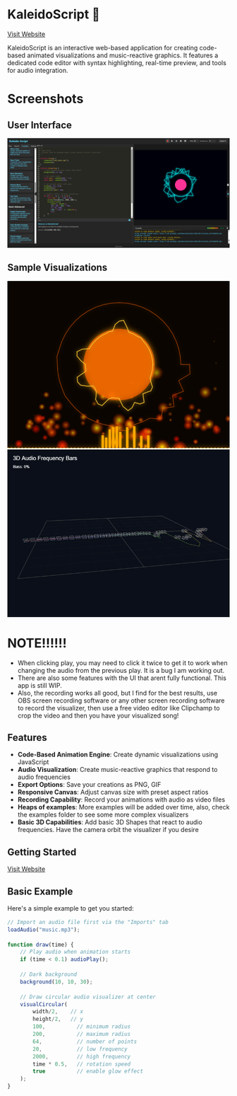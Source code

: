 # KaleidoScript 🎨 
[Visit Website](https://horrelltech.github.io/Kaleido-Script/)

KaleidoScript is an interactive web-based application for creating code-based animated visualizations and music-reactive graphics. It features a dedicated code editor with syntax highlighting, real-time preview, and tools for audio integration.

# Screenshots
## User Interface
![KaleidoScript Editor Interface](screenshots/screen1.png)

## Sample Visualizations
![Example Fire Visualizer](screenshots/screen2.png)
![3D Animation Example](screenshots/screen3.png)

# NOTE!!!!!!

 - When clicking play, you may need to click it twice to get it to work when changing the audio from the previous play. It is a bug I am working out. 
 - There are also some features with the UI that arent fully functional. This app is still WIP.
 - Also, the recording works all good, but I find for the best results, use OBS screen recording software or any other screen recording software to record the visualizer, then use a free video editor like Clipchamp to crop the video and then you have your visualized song!

## Features

- **Code-Based Animation Engine**: Create dynamic visualizations using JavaScript
- **Audio Visualization**: Create music-reactive graphics that respond to audio frequencies
- **Export Options**: Save your creations as PNG, GIF
- **Responsive Canvas**: Adjust canvas size with preset aspect ratios
- **Recording Capability**: Record your animations with audio as video files
- **Heaps of examples**: More examples will be added over time, also, check the examples folder to see some more complex visualizers
- **Basic 3D Capabilities**: Add basic 3D Shapes that react to audio frequencies. Have the camera orbit the visualizer if you desire

## Getting Started

[Visit Website](https://horrelltech.github.io/Kaleido-Script/)

## Basic Example

Here's a simple example to get you started:

```javascript
// Import an audio file first via the "Imports" tab
loadAudio("music.mp3");

function draw(time) {
    // Play audio when animation starts
    if (time < 0.1) audioPlay();
    
    // Dark background
    background(10, 10, 30);
    
    // Draw circular audio visualizer at center
    visualCircular(
        width/2,    // x
        height/2,   // y
        100,          // minimum radius
        200,          // maximum radius
        64,           // number of points
        20,           // low frequency
        2000,         // high frequency
        time * 0.5,   // rotation speed
        true          // enable glow effect
    );
}